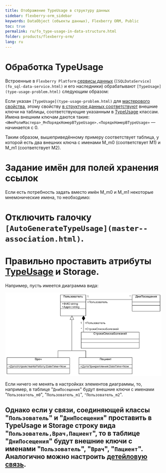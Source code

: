 ```yaml
---
title: Отображение TypeUsage в структуру данных
sidebar: flexberry-orm_sidebar
keywords: DataObject (объекты данных), Flexberry ORM, Public
toc: true
permalink: ru/fo_type-usage-in-data-structure.html
folder: products/flexberry-orm/
lang: ru
---
```

# Обработка TypeUsage
Встроенные в `Flexberry Platform` [сервисы данных](fo_data-service.html) (`[SQLDataService](fo_sql-data-service.html)` и его наследники) обрабатывают `[TypeUsage](type-usage-problem.html)` следующим образом:


Если указан `[TypeUsage](type-usage-problem.html)` для [мастерового свойства](master--association.html), этому свойству [в структуре данных соответствуют](fo_data-objects-and-database-structures.html) внешние ключи на таблицы, соответствующие указанным в [TypeUsage](type-usage-problem.html) классам. Имена внешним ключам даются такие: `<ИмяРолиМастера>_M<ПорядкНомерВTypeUsage>.«ПорядкНомерВTypeUsage»` — начинается с 0.


Таким образом, вышеприведённому примеру соответствует таблица, у которой есть два внешних ключа с именами M_m0 (соответствует M1) и M_m1 (соответствует M2).

# Задание имён для полей хранения ссылок
Если есть потребность задать вместо имён M_m0 и M_m1 некоторые мнемонические имена, то необходимо:
# Отключить галочку `[AutoGenerateTypeUsage](master--association.html)`.
# Правильно проставить атрибуты [TypeUsage](type-usage-problem.html) и Storage.

Например, пусть имеется диаграмма вида:


![](/images/pages/img/page/TypeUsage-in-data-structure/TypeUsageTest.png)


Если ничего не менять в настройках элементов диаграммы, то, например, в таблице "`ДниПосещения`" будут внешние ключи с именами "`Пользователь_m0`", "`Пользователь_m1`", `"Пользователь_m2`". 

Однако если у связи, соединяющей классы "`Пользователь`" и "`ДниПосещения`" проставить в TypeUsage и Storage строку вида "`Пользователь,Врач,Пациент`", то в таблице "`ДниПосещения`" будут внешние ключи с именами "`Пользователь`", "`Врач`", "`Пациент`". Аналогично можно настроить [детейловую связь](fo_detail-associations-and-their-properties.html).
----